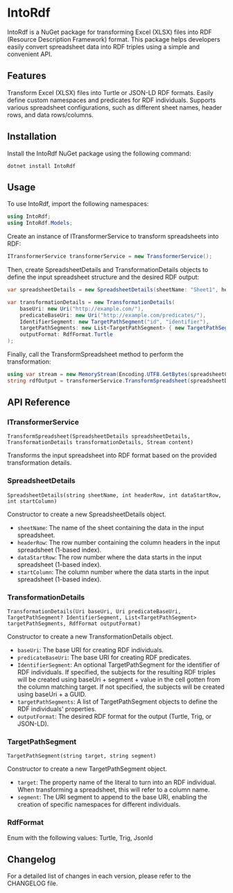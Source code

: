 # IntoRdf
IntoRdf is a NuGet package for transforming Excel (XLSX) files into RDF (Resource Description Framework) format. This package helps developers easily convert spreadsheet data into RDF triples using a simple and convenient API.

## Features
Transform Excel (XLSX) files into Turtle or JSON-LD RDF formats.
Easily define custom namespaces and predicates for RDF individuals.
Supports various spreadsheet configurations, such as different sheet names, header rows, and data rows/columns.

## Installation
Install the IntoRdf NuGet package using the following command:

```
dotnet install IntoRdf
```

## Usage
To use IntoRdf, import the following namespaces:

```csharp
using IntoRdf;
using IntoRdf.Models;
```

Create an instance of ITransformerService to transform spreadsheets into RDF:

```csharp
ITransformerService transformerService = new TransformerService();
```

Then, create SpreadsheetDetails and TransformationDetails objects to define the input spreadsheet structure and the desired RDF output:

```csharp
var spreadsheetDetails = new SpreadsheetDetails(sheetName: "Sheet1", headerRow: 1, dataStartRow: 2, startColumn: 1);

var transformationDetails = new TransformationDetails(
    baseUri: new Uri("http://example.com/"),
    predicateBaseUri: new Uri("http://example.com/predicates/"),
    IdentifierSegment: new TargetPathSegment("id", "identifier"),
    targetPathSegments: new List<TargetPathSegment> { new TargetPathSegment("name", "name") },
    outputFormat: RdfFormat.Turtle
);
```

Finally, call the TransformSpreadsheet method to perform the transformation:

```csharp
using var stream = new MemoryStream(Encoding.UTF8.GetBytes(spreadsheetContent));
string rdfOutput = transformerService.TransformSpreadsheet(spreadsheetDetails, transformationDetails, stream);
```

## API Reference
### ITransformerService
`TransformSpreadsheet(SpreadsheetDetails spreadsheetDetails, TransformationDetails transformationDetails, Stream content)`

Transforms the input spreadsheet into RDF format based on the provided transformation details.

### SpreadsheetDetails
`SpreadsheetDetails(string sheetName, int headerRow, int dataStartRow, int startColumn)`

Constructor to create a new SpreadsheetDetails object.

* `sheetName`: The name of the sheet containing the data in the input spreadsheet.
* `headerRow`: The row number containing the column headers in the input spreadsheet (1-based index).
* `dataStartRow`: The row number where the data starts in the input spreadsheet (1-based index).
* `startColumn`: The column number where the data starts in the input spreadsheet (1-based index).

### TransformationDetails
`TransformationDetails(Uri baseUri, Uri predicateBaseUri, TargetPathSegment? IdentifierSegment, List<TargetPathSegment> targetPathSegments, RdfFormat outputFormat)`

Constructor to create a new TransformationDetails object.

 * `baseUri`: The base URI for creating RDF individuals.
 * `predicateBaseUri`: The base URI for creating RDF predicates.
 * `IdentifierSegment`: An optional TargetPathSegment for the identifier of RDF individuals. If specified, the subjects for the resulting RDF triples will be created using baseUri + segment + value in the cell gotten from the column matching target. If not specified, the subjects will be created using baseUri + a GUID.
 * `targetPathSegments`: A list of TargetPathSegment objects to define the RDF individuals' properties.
 * `outputFormat`: The desired RDF format for the output (Turtle, Trig, or JSON-LD).

### TargetPathSegment
`TargetPathSegment(string target, string segment)`

Constructor to create a new TargetPathSegment object.

 * `target`: The property name of the literal to turn into an RDF individual. When transforming a spreadsheet, this will refer to a column name.
 * `segment`: The URI segment to append to the base URI, enabling the creation of specific namespaces for different individuals.

### RdfFormat
Enum with the following values: Turtle, Trig, Jsonld

## Changelog
For a detailed list of changes in each version, please refer to the CHANGELOG file.
